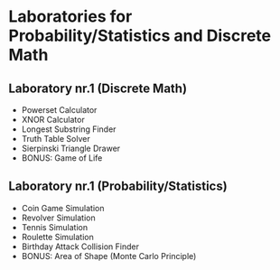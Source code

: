 # Laboratories for Probability/Statistics and Discrete Math

## Laboratory nr.1 (Discrete Math)
  - Powerset Calculator
  - XNOR Calculator
  - Longest Substring Finder
  - Truth Table Solver
  - Sierpinski Triangle Drawer
  - BONUS: Game of Life
  
  
## Laboratory nr.1 (Probability/Statistics)
  - Coin Game Simulation
  - Revolver Simulation
  - Tennis Simulation
  - Roulette Simulation
  - Birthday Attack Collision Finder
  - BONUS: Area of Shape (Monte Carlo Principle)
